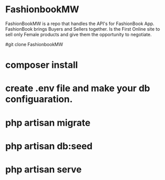 # FashionbookMW
FashionBookMW is a repo that handles the API's for FashionBook App. FashionBook brings Buyers and Sellers together. Is the First Online site to sell only Female products and give them the opportunity to negotiate.


#git clone FashionbookMW

# composer install

# create .env file and make your db configuaration.

# php artisan migrate

# php artisan db:seed

# php artisan serve
